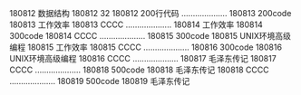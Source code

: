 180812  数据结构
180812  32
180812  200行代码
....................
180813  200code
180813  工作效率
180813  CCCC
....................
180814  工作效率
180814  300code
180814  CCCC
....................
180815  300code
180815  UNIX环境高级编程
180815  工作效率
180815  CCCC
....................
180816  300code
180816  UNIX环境高级编程
180816  CCCC
....................
180817  毛泽东传记
180817  CCCC
....................
180818  500code
180818  毛泽东传记
180818  CCCC
....................
180819  500code
180819  毛泽东传记
